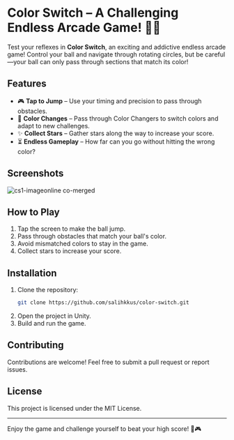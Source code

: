 # Color Switch – A Challenging Endless Arcade Game! 🎨✨

Test your reflexes in **Color Switch**, an exciting and addictive endless arcade game! Control your ball and navigate through rotating circles, but be careful—your ball can only pass through sections that match its color!

## Features

- 🎮 **Tap to Jump** – Use your timing and precision to pass through obstacles.
- 🌈 **Color Changes** – Pass through Color Changers to switch colors and adapt to new challenges.
- ✨ **Collect Stars** – Gather stars along the way to increase your score.
- ⏳ **Endless Gameplay** – How far can you go without hitting the wrong color?

## Screenshots
![cs1-imageonline co-merged](https://github.com/user-attachments/assets/4f7c1380-214e-41f1-895f-f0beec618bd3)


## How to Play
1. Tap the screen to make the ball jump.
2. Pass through obstacles that match your ball's color.
3. Avoid mismatched colors to stay in the game.
4. Collect stars to increase your score.

## Installation
1. Clone the repository:
   ```sh
   git clone https://github.com/salihkkus/color-switch.git
   ```
2. Open the project in Unity.
3. Build and run the game.

## Contributing
Contributions are welcome! Feel free to submit a pull request or report issues.

## License
This project is licensed under the MIT License.

---
Enjoy the game and challenge yourself to beat your high score! 🚀🎮

